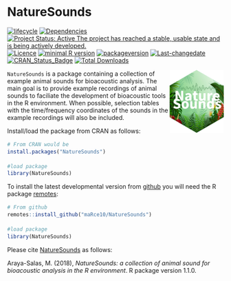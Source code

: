 NatureSounds
================

<!-- README.md is generated from README.Rmd. Please edit that file -->

[![lifecycle](https://img.shields.io/badge/lifecycle-maturing-brightgreen.svg)](https://lifecycle.r-lib.org/articles/stages.html)
[![Dependencies](https://tinyverse.netlify.com/badge/NatureSounds)](https://cran.r-project.org/package=NatureSounds)
[![Project Status: Active The project has reached a stable, usable state
and is being actively
developed.](https://www.repostatus.org/badges/latest/active.svg)](https://www.repostatus.org/#active)
[![Licence](https://img.shields.io/badge/https://img.shields.io/badge/licence-GPL--2-blue.svg)](https://www.gnu.org/licenses/gpl-3.0.en.html)
[![minimal R
version](https://img.shields.io/badge/R%3E%3D-%3E=%203.2.1-6666ff.svg)](https://cran.r-project.org/)
[![packageversion](https://img.shields.io/badge/Package%20version-1.0.4-orange.svg?style=flat-square)](commits/develop)
[![Last-changedate](https://img.shields.io/badge/last%20change-2022--12--22-yellowgreen.svg)](/commits/master)
[![CRAN_Status_Badge](https://www.r-pkg.org/badges/version/NatureSounds)](https://cran.r-project.org/package=NatureSounds)
[![Total
Downloads](https://cranlogs.r-pkg.org/badges/grand-total/NatureSounds)](https://cranlogs.r-pkg.org/badges/grand-total/NatureSounds)

<img src="vignettes/NatureSounds_sticker.png" alt="NatureSounds logo" align="right" width = "25%" height="25%"/>

`NatureSounds` is a package containing a collection of example animal
sounds for bioacoustic analysis. The main goal is to provide example
recordings of animal sounds to faciliate the development of bioacoustic
tools in the R environment. When possible, selection tables with the
time/frequency coordinates of the sounds in the example recordings will
also be included.

Install/load the package from CRAN as follows:

``` r
# From CRAN would be
install.packages("NatureSounds")

#load package
library(NatureSounds)
```

To install the latest developmental version from
[github](https://github.com/) you will need the R package
[remotes](https://cran.r-project.org/package=remotes):

``` r
# From github
remotes::install_github("maRce10/NatureSounds")

#load package
library(NatureSounds)
```

Please cite
[NatureSounds](https://cran.r-project.org/package=NatureSounds) as
follows:

Araya-Salas, M. (2018), *NatureSounds: a collection of animal sound for
bioacoustic analysis in the R environment*. R package version 1.1.0.
